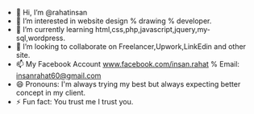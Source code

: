 - 👋 Hi, I’m @rahatinsan
- 👀 I’m interested in website design % drawing % developer.
- 🌱 I’m currently learning html,css,php,javascript,jquery,my-sql,wordpress.
- 💞️ I’m looking to collaborate on Freelancer,Upwork,LinkEdin and other site.
- 📫 My Facebook Account www.facebook.com/insan.rahat % Email: insanrahat60@gmail.com
- 😄 Pronouns: I'm always trying my best but always expecting better concept in my 
     client. 
- ⚡ Fun fact: You trust me I trust you.

<!---
rahatinsan/rahatinsan is a ✨ special ✨ repository because its `README.md` (this file) appears on your GitHub profile.
You can click the Preview link to take a look at your changes.
--->
<!docktype html>
<!doctype html>
<html lang="en">
<head>
	<meta charset="UTF-8">
	<title>Responsive Design % Media Screen</title>
	<style>
	body {
		margin: 0;
		background: url(https://scontent.fdac146-1.fna.fbcdn.net/v/t39.30808-6/424852814_3561333814106004_4113874241283293488_n.jpg?_nc_cat=109&ccb=1-7&_nc_sid=6ee11a&_nc_eui2=AeGLVja-PHKiILuWEgJKMx9P9TTzO0AtZ331NPM7QC1nfXhiE154uaU0O_GHjLkmvV9w7kea7J6AVvDBR1kch-RH&_nc_ohc=s062f3-3X_YQ7kNvgGUEU6I&_nc_zt=23&_nc_ht=scontent.fdac146-1.fna&_nc_gid=AwZGewekh7Yz6dIUqygq9am&oh=00_AYA9QPbDdTvMgBeFYKB5wc_wJGGqpcnFBE1PMTsI113cUQ&oe=673619DA) no-repeat 0 0 / cover;
	}
	.one {
		width: 50%;
		height: 150px;
		margin: auto;
		color: red;
		background: rgba(30, 39, 46,0.4);
	}
	h1 {
		padding-left: 50%;
		border: 5px solid #44bd32;
	}

	</style>
	<link rel="shortcut icon" type="image/x-icon" href="favicon.ico">
</head>
<body>
	<div class="main">
		<div class="one">
			<h1><a href="www.facebook.com/insan.rahat">Rahat Insan</a></h1>
			<h1><a href="insanrahat60@gmail.com">Email</a></h1>
		</div>
	</div>
</body>
</html>
